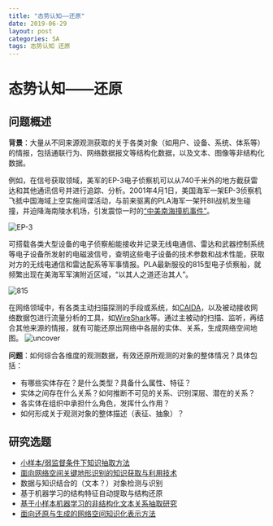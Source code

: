 ```yaml
---
title: "态势认知——还原"
date: 2019-06-29
layout: post
categories: SA
tags: 态势认知 还原
---
```


# 态势认知——还原


## 问题概述

**背景**：大量从不同来源观测获取的关于各类对象（如用户、设备、系统、体系等）的情报，包括通联行为、网络数据报文等结构化数据，以及文本、图像等非结构化数据。

例如，在信号获取领域，美军的EP-3电子侦察机可以从740千米外的地方截获雷达和其他通讯信号并进行追踪、分析。2001年4月1日，美国海军一架EP-3侦察机飞抵中国海域上空实施间谍活动，与前来驱离的PLA海军一架歼8II战机发生碰撞，并迫降海南陵水机场，引发震惊一时的[“中美南海撞机事件”](https://baike.baidu.com/item/4%C2%B71%E4%B8%AD%E7%BE%8E%E5%8D%97%E6%B5%B7%E6%92%9E%E6%9C%BA%E4%BA%8B%E4%BB%B6/9658219?fr=aladdin)。

![EP-3](http://img.hkwb.net/att/site2/20101227/76c54a85068d56bbaea1fcee8068c2e4.jpg)

可搭载各类大型设备的电子侦察船能接收并记录无线电通信、雷达和武器控制系统等电子设备所发射的电磁波信号，查明这些电子设备的技术参数和战术性能，获取对方的无线电通信和雷达配系等军事情报。PLA最新服役的815型电子侦察船，就频繁出现在美海军军演附近区域，“以其人之道还治其人”。

![815](http://5b0988e595225.cdn.sohucs.com/images/20180716/fc6994c375144cdfb6e2683e0a7da646.jpeg)

在网络领域中，有各类主动扫描探测的手段或系统，如[CAIDA](http://www.caida.org/home/)，以及被动接收网络数据包进行流量分析的工具，如[WireShark](https://www.wireshark.org)等。通过主被动的扫描、监听，再结合其他来源的情报，就有可能还原出网络中各层的实体、关系，生成网络空间地图。
![uncover](../../assets/graphs/uncover.gif)

**问题**：如何综合各维度的观测数据，有效还原所观测的对象的整体情况？具体包括：
- 有哪些实体存在？是什么类型？具备什么属性、特征？
- 实体之间存在什么关系？如何推断不可见的关系、识别深层、潜在的关系？
- 各实体在组织中承担什么角色，发挥什么作用？
- 如何形成关于观测对象的整体描述（表征、抽象）？


## 研究选题
 - [小样本/弱监督条件下知识抽取方法](./SA_Uncover_Knowledge.md)
 - [面向网络空间关键地形识别的知识获取与利用技术](./SA_Uncover_Kdata.md)
 - 数据与知识结合的（文本？）对象检测与识别
 - 基于机器学习的结构特征自动提取与结构还原
 - [基于小样本机器学习的非结构化文本关系抽取研究](./SA_Uncover_RE.md)
 - [面向还原与生成的网络空间知识化表示方法](./SA_Uncover_Reduction.md)
